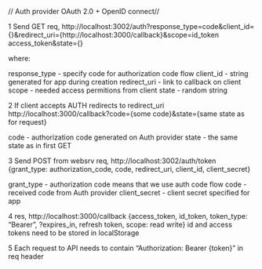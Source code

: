 // Auth provider OAuth 2.0 + OpenID connect//

1 Send GET req, http://localhost:3002/auth?response_type=code&client_id={}&redirect_uri={http://localhost:3000/callback}&scope=id_token access_token&state={}

where:

response_type - specify code for authorization code flow
client_id - string generated for app during creation
redirect_uri - link to callback on client
scope - needed access permitions from client
state - random string

2 If client accepts AUTH redirects to redirect_uri http://localhost:3000/callback?code={some code}&state={same state as for request} 

code - authorization code generated on Auth provider
state - the same state as in first GET

3 Send POST from websrv req, http://localhost:3002/auth/token {grant_type: authorization_code, code, redirect_uri, client_id, client_secret}

grant_type - authorization code means that we use auth code flow
code - received code from Auth provider
client_secret - client secret specified for app

4 res, http://localhost:3000/callback {access_token, id_token,  token_type: “Bearer”, ?expires_in, refresh token, scope: read write} id and access tokens need 
to be stored in localStorage

5 Each request to API needs to contain “Authorization: Bearer {token}” in req header
